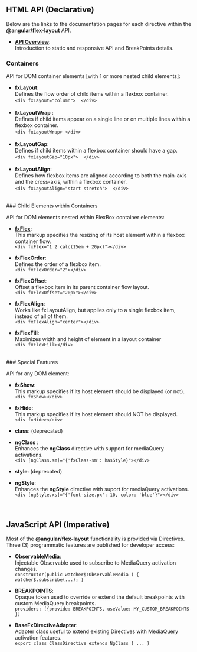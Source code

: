 ## HTML API (Declarative)

Below are the links to the documentation pages for each directive within the **@angular/flex-layout** API.

*  **[API Overview](https://github.com/angular/flex-layout/wiki/API-Overview)**: <br/>Introduction to static and responsive API and BreakPoints details.<br/>

### Containers

API for DOM container elements [with 1 or more nested child elements]:

* [**fxLayout**](https://github.com/angular/flex-layout/wiki/fxLayout-API): <br/>Defines the flow order of child items within a flexbox container.<br/>`<div fxLayout="column">  </div>`<br/>&nbsp;
* **fxLayoutWrap**  : <br/>Defines if child items appear on a single line or on multiple lines within a flexbox container.<br/>`<div fxLayoutWrap> </div>`<br/>&nbsp;
* **fxLayoutGap**:<br/>Defines if child items within a flexbox container should have a gap. <br/>`<div fxLayoutGap="10px">  </div>`<br/>&nbsp;
* **fxLayoutAlign**:<br/>Defines how flexbox items are aligned according to both the main-axis and the cross-axis, within a flexbox container. <br/>`<div fxLayoutAlign="start stretch">  </div>`


<br/>
### Child Elements within Containers

API for DOM elements nested within FlexBox container elements:

* **[fxFlex](https://github.com/angular/flex-layout/wiki/fxFlex-API)**: <br/>This markup specifies the resizing of its host element within a flexbox container flow.<br/>`<div fxFlex="1 2 calc(15em + 20px)"></div>`

* **fxFlexOrder**: <br/>Defines the order of a flexbox item. <br/>`<div fxFlexOrder="2"></div>`

* **fxFlexOffset**: <br/>Offset a flexbox item in its parent container flow layout. <br/>`<div fxFlexOffset="20px"></div>`

* **fxFlexAlign**: <br/>Works like fxLayoutAlign, but applies only to a single flexbox item, instead of all of them. <br/>`<div fxFlexAlign="center"></div>`

* **fxFlexFill**: <br/> Maximizes width and height of element in a layout container <br/>`<div fxFlexFill></div>`


<br/>
### Special Features

API for any DOM element:

* **fxShow**: <br/>This markup specifies if its host element should be displayed (or not).<br/>`<div fxShow></div>`

* **fxHide**: <br/>This markup specifies if its host element should NOT be displayed.<br/>`<div fxHide></div>`


* **class**: (deprecated)
* **ngClass** :
<br/>Enhances the **ngClass** directive with support for mediaQuery activations. <br/>`<div [ngClass.sm]="{'fxClass-sm': hasStyle}"></div>`

* **style**: (deprecated) 
* **ngStyle**: 
<br/>Enhances the **ngStyle** directive with suport for mediaQuery activations. <br/>`<div [ngStyle.xs]="{'font-size.px': 10, color: 'blue'}"></div>`


<br/>

## JavaScript API (Imperative)

Most of the **@angular/flex-layout** functionality is provided via Directives. Three (3) programmatic features  are published for developer access:

* **ObservableMedia**: <br/> Injectable Observable used to subscribe to MediaQuery activation changes.<br/>
`constructor(public watcher$:ObservableMedia ) { watcher$.subscribe(...); }`

* **BREAKPOINTS**: <br/> Opaque token used to override or extend the default breakpoints with custom MediaQuery breakpoints.<br/> `providers: [{provide: BREAKPOINTS, useValue: MY_CUSTOM_BREAKPOINTS }]`

* **BaseFxDirectiveAdapter**: <br/> Adapter class useful to extend existing Directives with MediaQuery activation features. <br/> `export class ClassDirective extends NgClass { ... }` 